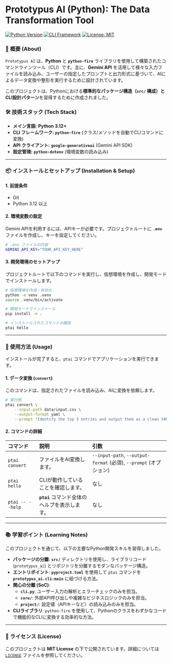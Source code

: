 # Prototypus AI (Python): The Data Transformation Tool

[![Python Version](https://img.shields.io/badge/Python-3.12+-blue?logo=python)](https://www.python.org/) 
[![CLI Framework](https://img.shields.io/badge/CLI-python--fire-red?logo=pypi)](https://github.com/google/python-fire) 
[![License: MIT](https://img.shields.io/badge/License-MIT-yellow.svg)](https://opensource.org/licenses/MIT)

### 🚀 概要 (About)

`Prototypus AI` は、**Python** と **`python-fire`** ライブラリを使用して構築されたコマンドラインツール（CLI）です。主に、**Gemini API** を活用して様々な入力ファイルを読み込み、ユーザーの指定したプロンプトと出力形式に基づいて、AIによるデータ変換や整形を実行するために設計されています。

このプロジェクトは、Pythonにおける**標準的なパッケージ構造（`src/` 構成）とCLI設計パターン**を習得するために作成されました。

### 🛠️ 技術スタック (Tech Stack)

  * **メイン言語:** **Python 3.12+**
  * **CLI フレームワーク:** **`python-fire`** (クラス/メソッドを自動でCLIコマンドに変換)
  * **API クライアント:** **`google-generativeai`** (Gemini API SDK)
  * **設定管理:** **`python-dotenv`** (環境変数の読み込み)

-----

### 📦 インストールとセットアップ (Installation & Setup)

#### 1\. 前提条件

  * Git
  * Python 3.12 以上

#### 2\. 環境変数の設定

Gemini APIを利用するには、APIキーが必要です。プロジェクトルートに **`.env`** ファイルを作成し、キーを設定してください。

```bash
# .env ファイルの内容
GEMINI_API_KEY="YOUR_API_KEY_HERE"
```

#### 3\. 開発環境のセットアップ

プロジェクトルートで以下のコマンドを実行し、仮想環境を作成し、開発モードでインストールします。

```bash
# 仮想環境を作成・有効化
python -m venv .venv
source .venv/bin/activate

# 開発モードでインストール
pip install -e .

# インストールされたコマンドの確認
ptai hello
```

-----

### 🚀 使用方法 (Usage)

インストールが完了すると、`ptai` コマンドでアプリケーションを実行できます。

#### 1\. データ変換 (`convert`)

このコマンドは、指定されたファイルを読み込み、AIに変換を依頼します。

```bash
# 実行例
ptai convert \
    --input-path data/input.csv \
    --output-format yaml \
    --prompt "Identify the top 5 entries and output them as a clean YAML list."
```

#### 2\. コマンドの詳細

| コマンド | 説明 | 引数 |
| :--- | :--- | :--- |
| `ptai convert` | ファイルをAI変換します。 | `--input-path`, `--output-format` (必須), `--prompt` (オプション) |
| `ptai hello` | CLIが動作していることを確認します。 | なし |
| `ptai -- --help` | **`ptai`** コマンド全体のヘルプを表示します。 | なし |

-----

### 📚 学習ポイント (Learning Notes)

このプロジェクトを通じて、以下の主要なPython開発スキルを習得しました。

  * **パッケージの分離**: **`src/`** ディレクトリを使用し、ライブラリコード (`prototypus_ai`) とリポジトリを分離するモダンなパッケージ構造。
  * **エントリポイント**: **`pyproject.toml`** を使用して `ptai` コマンドを **`prototypus_ai.cli:main`** に紐づける方法。
  * **関心の分離 (SoC)**:
      * **`cli.py`**: ユーザー入力の解析とエラーチェックのみを担当。
      * **`core/`**: 外部API呼び出しや複雑なビジネスロジックのみを担当。
      * **`project/`**: 設定値（APIキーなど）の読み込みのみを担当。
  * **CLIライブラリ**: `python-fire` を使用して、Pythonのクラスをわずかなコードで機能的なCLIに変換する効率的な方法。

-----

### 📜 ライセンス (License)

このプロジェクトは **MIT License** の下で公開されています。詳細については [`LICENSE`](https://www.google.com/search?q=LICENSE) ファイルを参照してください。
